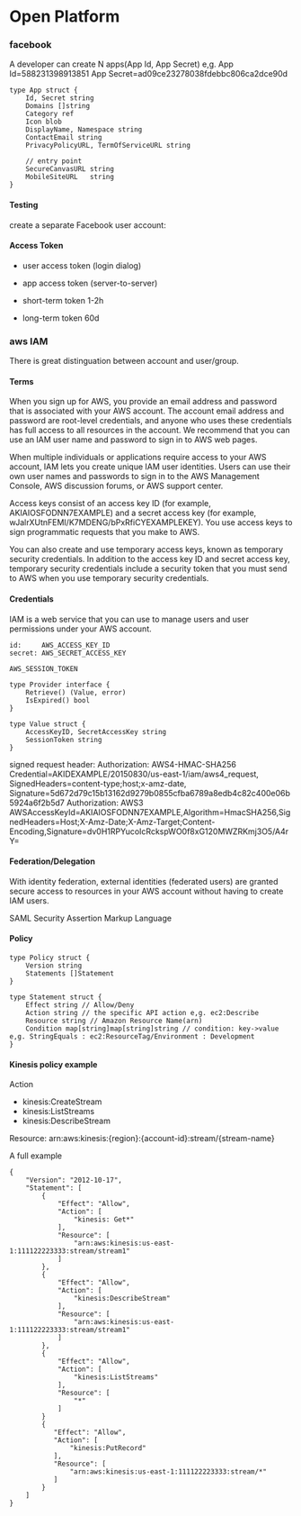 # Open Platform

### facebook 

A developer can create N apps(App Id, App Secret)
e,g.  App Id=588231398913851  App Secret=ad09ce23278038fdebbc806ca2dce90d

    type App struct {
        Id, Secret string
        Domains []string
        Category ref
        Icon blob
        DisplayName, Namespace string
        ContactEmail string
        PrivacyPolicyURL, TermOfServiceURL string

        // entry point
        SecureCanvasURL string
        MobileSiteURL   string
    }

#### Testing

create a separate Facebook user account:

#### Access Token
  - user access token (login dialog)
  - app access token (server-to-server)

  - short-term token 1-2h
  - long-term token 60d

### aws IAM

There is great distinguation between account and user/group.

#### Terms
When you sign up for AWS, you provide an email address and password that is associated with your AWS account.
The account email address and password are root-level credentials, and anyone who uses these credentials has full access to all resources in the account. 
We recommend that you can use an IAM user name and password to sign in to AWS web pages.

When multiple individuals or applications require access to your AWS account, IAM lets you create unique IAM user identities. 
Users can use their own user names and passwords to sign in to the AWS Management Console, AWS discussion forums, or AWS support center.

Access keys consist of an access key ID (for example, AKIAIOSFODNN7EXAMPLE) and a secret access key (for example, wJalrXUtnFEMI/K7MDENG/bPxRfiCYEXAMPLEKEY). 
You use access keys to sign programmatic requests that you make to AWS.

You can also create and use temporary access keys, known as temporary security credentials. 
In addition to the access key ID and secret access key, temporary security credentials include a security token that you must send to AWS when you use temporary security credentials. 

#### Credentials

IAM is a web service that you can use to manage users and user permissions under your AWS account.

    id:     AWS_ACCESS_KEY_ID
    secret: AWS_SECRET_ACCESS_KEY

    AWS_SESSION_TOKEN

    type Provider interface {
        Retrieve() (Value, error)
        IsExpired() bool
    }

    type Value struct {
        AccessKeyID, SecretAccessKey string
        SessionToken string
    }
   
   signed request header:
   Authorization: AWS4-HMAC-SHA256 Credential=AKIDEXAMPLE/20150830/us-east-1/iam/aws4_request, SignedHeaders=content-type;host;x-amz-date, Signature=5d672d79c15b13162d9279b0855cfba6789a8edb4c82c400e06b5924a6f2b5d7
   Authorization: AWS3 AWSAccessKeyId=AKIAIOSFODNN7EXAMPLE,Algorithm=HmacSHA256,SignedHeaders=Host;X-Amz-Date;X-Amz-Target;Content-Encoding,Signature=dv0H1RPYucoIcRckspWO0f8xG120MWZRKmj3O5/A4rY=

#### Federation/Delegation

With identity federation, external identities (federated users) are granted secure access to resources in your AWS account without having to create IAM users.

SAML Security Assertion Markup Language

#### Policy

    type Policy struct {
        Version string
        Statements []Statement
    }

    type Statement struct {
        Effect string // Allow/Deny
        Action string // the specific API action e,g. ec2:Describe
        Resource string // Amazon Resource Name(arn)
        Condition map[string]map[string]string // condition: key->value e,g. StringEquals : ec2:ResourceTag/Environment : Development
    }

#### Kinesis policy example

Action
- kinesis:CreateStream
- kinesis:ListStreams
- kinesis:DescribeStream

Resource: arn:aws:kinesis:{region}:{account-id}:stream/{stream-name}

A full example

    {
        "Version": "2012-10-17",
        "Statement": [
            {
                "Effect": "Allow",
                "Action": [
                    "kinesis: Get*"
                ],
                "Resource": [
                    "arn:aws:kinesis:us-east-1:111122223333:stream/stream1"
                ]
            },
            {
                "Effect": "Allow",
                "Action": [
                    "kinesis:DescribeStream"
                ],
                "Resource": [
                    "arn:aws:kinesis:us-east-1:111122223333:stream/stream1"
                ]
            },
            {
                "Effect": "Allow",
                "Action": [
                    "kinesis:ListStreams"
                ],
                "Resource": [
                    "*"
                ]
            }
            {
               "Effect": "Allow",
               "Action": [
                   "kinesis:PutRecord"
               ],
               "Resource": [
                   "arn:aws:kinesis:us-east-1:111122223333:stream/*"
               ]
            }
        ]
    }
    
